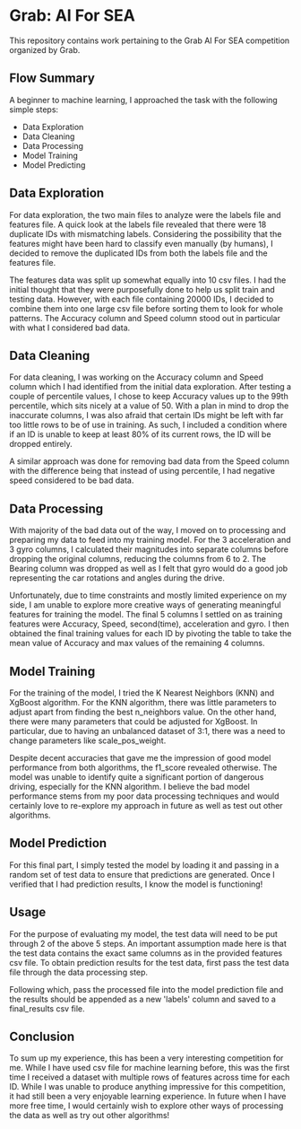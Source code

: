 # Grab: AI For SEA
This repository contains work pertaining to the Grab AI For SEA competition organized by Grab.

## Flow Summary
A beginner to machine learning, I approached the task with the following simple steps:
- Data Exploration
- Data Cleaning
- Data Processing
- Model Training
- Model Predicting

## Data Exploration
For data exploration, the two main files to analyze were the labels file and features file. A quick look at the labels file revealed that there were 18 duplicate IDs with mismatching labels. Considering the possibility that the features might have been hard to classify even manually (by humans), I decided to remove the duplicated IDs from both the labels file and the features file.

The features data was split up somewhat equally into 10 csv files. I had the initial thought that they were purposefully done to help us split train and testing data. However, with each file containing 20000 IDs, I decided to combine them into one large csv file before sorting them to look for whole patterns. The Accuracy column and Speed column stood out in particular with what I considered bad data.

## Data Cleaning
For data cleaning, I was working on the Accuracy column and Speed column which I had identified from the initial data exploration. After testing a couple of percentile values, I chose to keep Accuracy values up to the 99th percentile, which sits nicely at a value of 50. With a plan in mind to drop the inaccurate columns, I was also afraid that certain IDs might be left with far too little rows to be of use in training. As such, I included a condition where if an ID is unable to keep at least 80% of its current rows, the ID will be dropped entirely.

A similar approach was done for removing bad data from the Speed column with the difference being that instead of using percentile, I had negative speed considered to be bad data.

## Data Processing
With majority of the bad data out of the way, I moved on to processing and preparing my data to feed into my training model. For the 3 acceleration and 3 gyro columns, I calculated their magnitudes into separate columns before dropping the original columns, reducing the columns from 6 to 2. The Bearing column was dropped as well as I felt that gyro would do a good job representing the car rotations and angles during the drive. 

Unfortunately, due to time constraints and mostly limited experience on my side, I am unable to explore more creative ways of generating meaningful features for training the model. The final 5 columns I settled on as training features were Accuracy, Speed, second(time), acceleration and gyro. I then obtained the final training values for each ID by pivoting the table to take the mean value of Accuracy and max values of the remaining 4 columns.

## Model Training
For the training of the model, I tried the K Nearest Neighbors (KNN) and XgBoost algorithm. For the KNN algorithm, there was little parameters to adjust apart from finding the best n_neighbors value. On the other hand, there were many parameters that could be adjusted for XgBoost. In particular, due to having an unbalanced dataset of 3:1, there was a need to change parameters like scale_pos_weight. 

Despite decent accuracies that gave me the impression of good model performance from both algorithms, the f1_score revealed otherwise. The model was unable to identify quite a significant portion of dangerous driving, especially for the KNN algorithm. I believe the bad model performance stems from my poor data processing techniques and would certainly love to re-explore my approach in future as well as test out other algorithms.

## Model Prediction
For this final part, I simply tested the model by loading it and passing in a random set of test data to ensure that predictions are generated. Once I verified that I had prediction results, I know the model is functioning!

## Usage
For the purpose of evaluating my model, the test data will need to be put through 2 of the above 5 steps. An important assumption made here is that the test data contains the exact same columns as in the provided features csv file. To obtain prediction results for the test data, first pass the test data file through the data processing step.

Following which, pass the processed file into the model prediction file and the results should be appended as a new 'labels' column and saved to a final_results csv file.

## Conclusion
To sum up my experience, this has been a very interesting competition for me. While I have used csv file for machine learning before, this was the first time I received a dataset with multiple rows of features across time for each ID. While I was unable to produce anything impressive for this competition, it had still been a very enjoyable learning experience. In future when I have more free time, I would certainly wish to explore other ways of processing the data as well as try out other algorithms!
